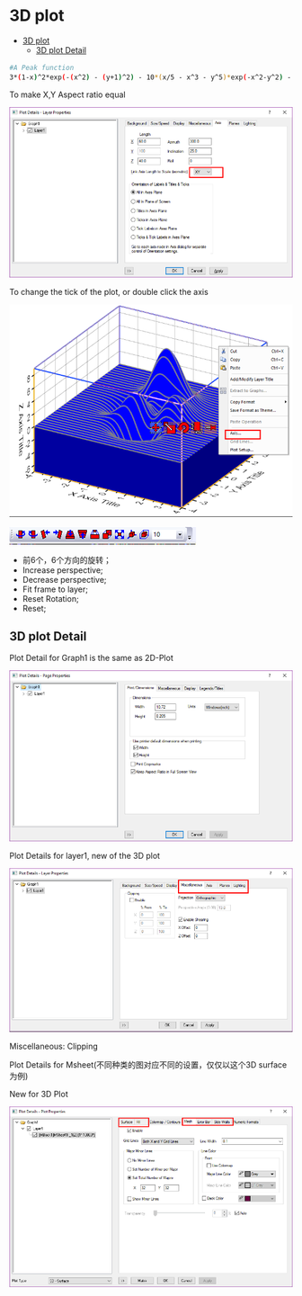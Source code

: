 # 3D plot

- [3D plot](#3d-plot)
    - [3D plot Detail](#3d-plot-detail)

```bash
#A Peak function
3*(1-x)^2*exp(-(x^2) - (y+1)^2) - 10*(x/5 - x^3 - y^5)*exp(-x^2-y^2) - 1/3*exp(-(x+1)^2 - y^2)
```

To make X,Y Aspect ratio equal

![](res/3Dplot01.png)

To change the tick of the plot, or double click the axis

![](res/3Dplot02.png)

![](res/3Dplot03.png)

- 前6个，6个方向的旋转；
- Increase perspective;
- Decrease perspective;
- Fit frame to layer;
- Reset Rotation;
- Reset;

## 3D plot Detail

Plot Detail for Graph1 is the same as 2D-Plot

![](res/3Dplot04.png)

Plot Details for layer1, new of the 3D plot

![](res/3Dplot05.png)

Miscellaneous: Clipping

Plot Details for Msheet(不同种类的图对应不同的设置，仅仅以这个3D surface为例)

New for 3D Plot

![](res/3Dplot06.png)
